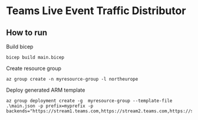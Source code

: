 # Teams Live Event Traffic Distributor

## How to run

Build bicep
```
bicep build main.bicep
```

Create resource group
```
az group create -n myresource-group -l northeurope
```

Deploy generated ARM template
```
az group deployment create -g  myresource-group --template-file .\main.json -p prefix=myprefix -p backends="https://stream1.teams.com,https://stream2.teams.com,https://stream3.teams.com"
```